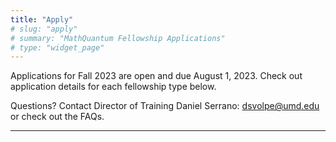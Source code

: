 ```yaml
---
title: "Apply"  
# slug: "apply"
# summary: "MathQuantum Fellowship Applications" 
# type: "widget_page"
---
```

Applications for Fall 2023 are open and due August 1, 2023. Check out application details for each fellowship type below. 

Questions? Contact Director of Training Daniel Serrano: dsvolpe@umd.edu or check out the FAQs.

---

